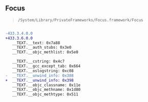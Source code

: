 ## Focus

> `/System/Library/PrivateFrameworks/Focus.framework/Focus`

```diff

-433.3.4.0.0
+433.3.6.0.0
   __TEXT.__text: 0x7a88
   __TEXT.__auth_stubs: 0x3e0
   __TEXT.__objc_methlist: 0x5e0

   __TEXT.__cstring: 0x4c7
   __TEXT.__gcc_except_tab: 0x664
   __TEXT.__oslogstring: 0xc08
-  __TEXT.__unwind_info: 0x388
+  __TEXT.__unwind_info: 0x398
   __TEXT.__objc_classname: 0x11e
   __TEXT.__objc_methname: 0x1d80
   __TEXT.__objc_methtype: 0x511

```
